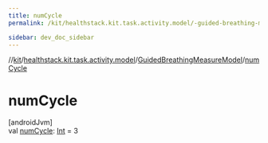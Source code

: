 ```yaml
---
title: numCycle
permalink: /kit/healthstack.kit.task.activity.model/-guided-breathing-measure-model/num-cycle.html

sidebar: dev_doc_sidebar
---
```

//[kit](../../../kit.html)/[healthstack.kit.task.activity.model](../index.html)/[GuidedBreathingMeasureModel](index.html)/[numCycle](num-cycle.html)



# numCycle



[androidJvm]\
val [numCycle](num-cycle.html): [Int](https://kotlinlang.org/api/latest/jvm/stdlib/kotlin/-int/index.html) = 3




